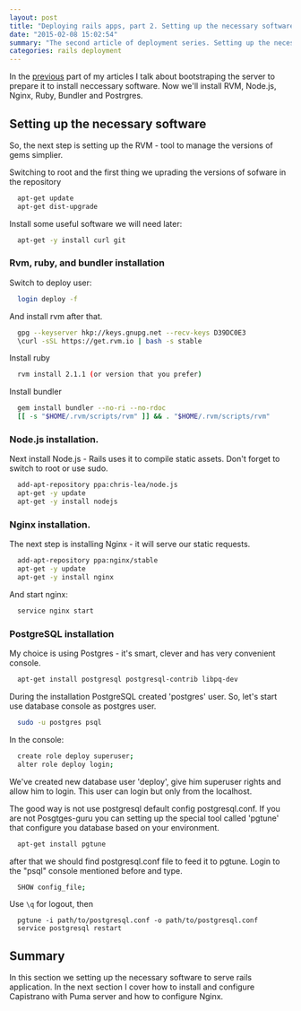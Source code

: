 ```yaml
---
layout: post
title: "Deploying rails apps, part 2. Setting up the necessary software"
date: "2015-02-08 15:02:54"
summary: "The second article of deployment series. Setting up the necessary software."
categories: rails deployment
---
```


In the [previous](http://bigk.me/posts/deploying-rails-apps-part-1-bootstrap-the-server/) part of my articles I talk about bootstraping the server to prepare it to install neccessary software. Now we'll install RVM, Node.js, Nginx, Ruby, Bundler and Postrgres.

## Setting up the necessary software

So, the next step is setting up the RVM - tool to manage the versions of gems simplier.

Switching to root and the first thing we uprading the versions of sofware in the repository

~~~bash
  apt-get update
  apt-get dist-upgrade
~~~

Install some useful software we will need later:

~~~bash
  apt-get -y install curl git
~~~


### Rvm, ruby, and bundler installation

Switch to deploy user:

~~~bash
  login deploy -f
~~~

And install rvm after that.

~~~bash
  gpg --keyserver hkp://keys.gnupg.net --recv-keys D39DC0E3
  \curl -sSL https://get.rvm.io | bash -s stable
~~~

Install ruby

~~~bash
  rvm install 2.1.1 (or version that you prefer)
~~~

Install bundler

~~~bash
  gem install bundler --no-ri --no-rdoc
  [[ -s "$HOME/.rvm/scripts/rvm" ]] && . "$HOME/.rvm/scripts/rvm"
~~~

### Node.js installation.

Next install Node.js -  Rails uses it to compile static assets.
Don't forget to switch to root or use sudo.

~~~bash
  add-apt-repository ppa:chris-lea/node.js
  apt-get -y update
  apt-get -y install nodejs
~~~

### Nginx installation.

The next step is installing Nginx - it will serve our static requests.

~~~bash
  add-apt-repository ppa:nginx/stable
  apt-get -y update
  apt-get -y install nginx

~~~
And start nginx:

~~~bash
  service nginx start
~~~

### PostgreSQL installation

My choice is using Postgres - it's smart, clever and has very convenient console.

~~~bash
  apt-get install postgresql postgresql-contrib libpq-dev
~~~

During the installation PostgreSQL created 'postgres' user. So, let's start use database console as postgres user.

~~~bash
  sudo -u postgres psql
~~~

In the console:

~~~bash
  create role deploy superuser;
  alter role deploy login;
~~~
We've created new database user 'deploy', give him superuser rights and allow him to login. This user can login but only from the localhost.

The good way is not use postgresql default config postgresql.conf. If you are not Posgtges-guru you can setting up the special tool called 'pgtune' that configure you database based on your environment.

~~~bash
  apt-get install pgtune
~~~

after that we should find postgresql.conf file to feed it to pgtune. Login to the "psql" console mentioned before and type.

~~~bash
  SHOW config_file;
~~~

Use `\q` for logout, then

~~~
  pgtune -i path/to/postgresql.conf -o path/to/postgresql.conf
  service postgresql restart
~~~

## Summary

In this section we setting up the necessary software to serve rails application. In the next section I cover how to install and configure Capistrano with Puma server and how to configure Nginx.



